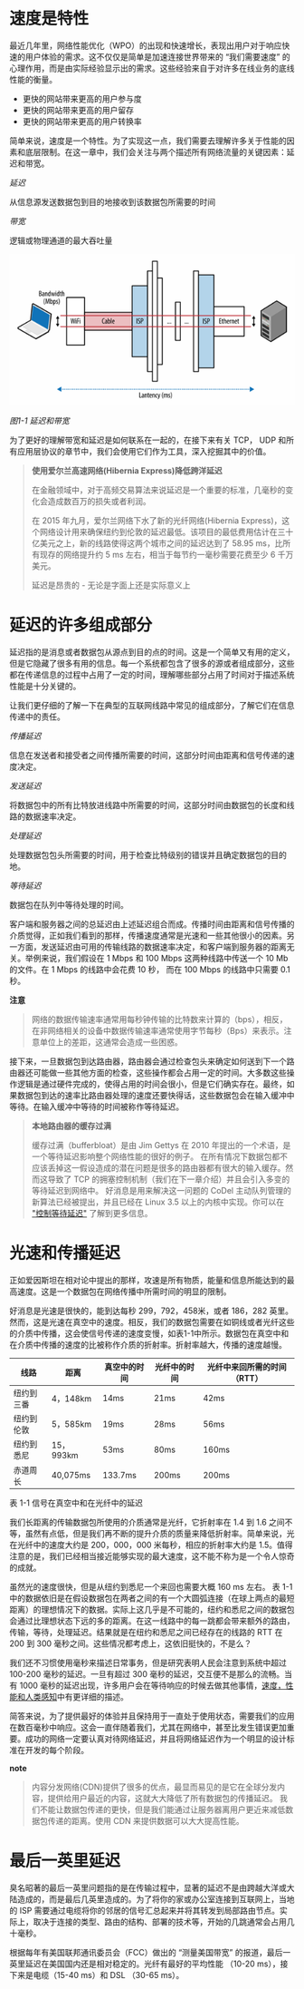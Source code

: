 # 速度是特性

最近几年里，网络性能优化（WPO）的出现和快速增长，表现出用户对于响应快速的用户体验的需求。这不仅仅是简单是加速连接世界带来的 “我们需要速度” 的心理作用，而是由实际经验显示出的需求。这些经验来自于对许多在线业务的底线性能的衡量。

* 更快的网站带来更高的用户参与度
* 更快的网站带来更高的用户留存
* 更快的网站带来更高的用户转换率

简单来说，速度是一个特性。为了实现这一点，我们需要去理解许多关于性能的因素和底层限制。在这一章中，我们会关注与两个描述所有网络流量的关键因素：延迟和带宽。

_延迟_

从信息源发送数据包到目的地接收到该数据包所需要的时间

_带宽_

逻辑或物理通道的最大吞吐量

![](/assets/import.png)

_图1-1 延迟和带宽_

为了更好的理解带宽和延迟是如何联系在一起的，在接下来有关 TCP， UDP 和所有应用层协议的章节中，我们会使用它们作为工具，深入挖掘其中的价值。

> **使用爱尔兰高速网络\(Hibernia Express\)降低跨洋延迟**
>
> 在金融领域中，对于高频交易算法来说延迟是一个重要的标准，几毫秒的变化会造成数百万的损失或者利润。
>
> 在 2015 年九月，爱尔兰网络下水了新的光纤网络\(Hibernia Express\)，这个网络设计用来确保纽约到伦敦的延迟最低。该项目的最低费用估计在三十亿美元之上，新的线路使得这两个城市之间的延迟达到了 58.95 ms，比所有现存的网络提升约 5 ms 左右，相当于每节约一毫秒需要花费至少 6 千万美元。
>
> 延迟是昂贵的 - 无论是字面上还是实际意义上

# 延迟的许多组成部分

延迟指的是消息或者数据包从源点到目的点的时间。这是一个简单又有用的定义，但是它隐藏了很多有用的信息。每一个系统都包含了很多的源或者组成部分，这些都在传递信息的过程中占用了一定的时间，理解哪些部分占用了时间对于描述系统性能是十分关键的。

让我们更仔细的了解一下在典型的互联网线路中常见的组成部分，了解它们在信息传递中的责任。

_传播延迟_

信息在发送者和接受者之间传播所需要的时间，这部分时间由距离和信号传递的速度决定。

_发送延迟_

将数据包中的所有比特放进线路中所需要的时间，这部分时间由数据包的长度和线路的数据速率决定。

_处理延迟_

处理数据包包头所需要的时间，用于检查比特级别的错误并且确定数据包的目的地。

_等待延迟_

数据包在队列中等待处理的时间。

客户端和服务器之间的总延迟由上述延迟组合而成。传播时间由距离和信号传播的介质觉得，正如我们看到的那样，传播速度通常是光速和一些其他很小的因素。另一方面，发送延迟由可用的传输线路的数据速率决定，和客户端到服务器的距离无关。举例来说，我们假设在 1 Mbps 和 100 Mbps 这两种线路中传送一个 10 Mb 的文件。在 1 Mbps 的线路中会花费 10 秒， 而在 100 Mbps 的线路中只需要 0.1 秒。

**注意**
> 网络的数据传输速率通常用每秒钟传输的比特数来计算的（bps），相反，在非网络相关的设备中数据传输速率通常使用字节每秒（Bps）来表示。注意单位上的差距，这通常会造成一些困惑。

接下来，一旦数据包到达路由器，路由器会通过检查包头来确定如何送到下一个路由器还可能做一些其他方面的检查，这些操作都会占用一定的时间。大多数这些操作逻辑是通过硬件完成的，使得占用的时间会很小，但是它们确实存在。最终，如果数据包到达的速率比路由器处理的速度还要快得话，这些数据包会在输入缓冲中等待。在输入缓冲中等待的时间被称作等待延迟。

> **本地路由器的缓存过满**
> 
> 缓存过满（bufferbloat）是由 Jim Gettys 在 2010 年提出的一个术语，是一个等待延迟影响整个网络性能的很好的例子。
> 在所有情况下数据包都不应该丢掉这一假设造成的潜在问题是很多的路由器都有很大的输入缓存。然而这导致了 TCP 的拥塞控制机制（我们在下一章介绍）并且会引入多变的等待延迟到网络中。
> 好消息是用来解决这一问题的 CoDel 主动队列管理的新算法已经被提出，并且已经在 Linux 3.5 以上的内核中实现。你可以在 ["控制等待延迟"](https://hpbn.co/aqmacm) 了解到更多信息。

# 光速和传播延迟
正如爱因斯坦在相对论中提出的那样，攻速是所有物质，能量和信息所能达到的最高速度。这是一个数据包在网络传播中所需时间的明显的限制。

好消息是光速是很快的，能到达每秒 299，792，458米，或者 186，282 英里。然而，这是光速在真空中的速度。相反，我们的数据包需要在如铜线或者光纤这些的介质中传播，这会使信号传递的速度变慢，如表1-1中所示。数据包在真空中和在介质中传播的速度的比被称作介质的折射率。折射率越大，传播的速度越慢。

线路       | 距离   | 真空中的时间| 光纤中的时间| 光纤中来回所需的时间（RTT）
----------| ------ |----------|------------|----------------
纽约到三番  |4，148km|14ms|21ms|42ms
纽约到伦敦  |5，585km|19ms|28ms|56ms
纽约到悉尼  |15，993km|53ms|80ms|160ms
赤道周长    |40,075ms|133.7ms|200ms|200ms
表 1-1 信号在真空中和在光纤中的延迟

我们长距离的传输数据包所使用的介质通常是光纤，它折射率在 1.4 到 1.6 之间不等，虽然有点低，但是我们再不断的提升介质的质量来降低折射率。简单来说，光在光纤中的速度大约是 200，000，000 米每秒，相应的折射率大约是 1.5。值得注意的是，我们已经相当接近能够实现的最大速度，这不能不称为是一个令人惊奇的成就。

虽然光的速度很快，但是从纽约到悉尼一个来回也需要大概 160 ms 左右。 表 1-1 中的数据依旧是在假设数据包在两者之间的有一个大圆弧连接（在球上两点的最短距离）的理想情况下的数据。实际上这几乎是不可能的，纽约和悉尼之间的数据包会通过比理想状态下远的多的距离。在这一线路中的每一跳都会带来额外的路由，传输，等待，处理延迟。结果就是在纽约和悉尼之间已经存在的线路的 RTT 在 200 到 300 毫秒之间。这些情况都考虑上，这依旧挺快的，不是么？

我们还不习惯使用毫秒来描述日常事务，但是研究表明人民会注意到系统中超过 100-200 毫秒的延迟。一旦有超过 300 毫秒的延迟，交互便不是那么的流畅。当有 1000 毫秒的延迟出现，许多用户会在等待响应的时候去做其他事情，[速度，性能和人类感知](https://hpbn.co/primer-on-web-performance/#speed-performance-and-human-perception)中有更详细的描述。

简答来说，为了提供最好的体验并且保持用于一直处于使用状态，需要我们的应用在数百毫秒中响应。这会一直伴随着我们，尤其在网络中，甚至比发生错误更加重要。成功的网络一定要认真对待网络延迟，并且将网络延迟作为一个明显的设计标准在开发的每个阶段。

**note**
> 内容分发网络(CDN)提供了很多的优点，最显而易见的是它在全球分发内容，提供给用户最近的内容，这就大大降低了所有数据包的传播延迟。
> 我们不能让数据包传递的更快，但是我们能通过让服务器离用户更近来减低数据包传递的距离。使用 CDN 来提供数据可以大大提高性能。

# 最后一英里延迟
臭名昭著的最后一英里问题指的是在传输过程中，显著的延迟不是由跨越大洋或大陆造成的，而是最后几英里造成的。为了将你的家或办公室连接到互联网上，当地的 ISP 需要通过电缆将你的邻居的信号汇总起来并将其转发到局部路由节点。实际上，取决于连接的类型、路由的结构、部署的技术等，开始的几跳通常会占用几十毫秒。

根据每年有美国联邦通讯委员会（FCC）做出的 “测量美国带宽” 的报道，最后一英里延迟在美国国内还是相对稳定的。光纤有最好的平均性能 （10-20 ms），接下来是电缆（15-40 ms）和 DSL （30-65 ms）。


